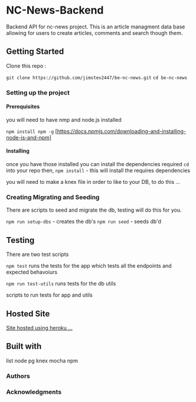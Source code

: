 # NC-News-Backend

Backend API for nc-news project. This is an article managment data base allowing for users to create articles, comments and search though them.

## Getting Started

Clone this repo :

`git clone https://github.com/jimstev2447/be-nc-news.git`
`cd be-nc-news`

### Setting up the project

#### Prerequisites

you will need to have nmp and node.js installed

`npm install npm -g`
[https://docs.npmjs.com/downloading-and-installing-node-js-and-npm]

#### Installing

once you have those installed you can install the dependencies required
`cd` into your repo then,
`npm install` - this will install the requires dependencies

you will need to make a knex file in order to like to your DB, to do this ...

### Creating Migrating and Seeding

There are scripts to seed and migrate the db, testing will do this for you.

`npm run setup-dbs` - creates the db's
`npm run seed` - seeds db'd

## Testing

There are two test scripts

`npm test` runs the tests for the app which tests all the endpoints and expected behavoiurs

`npm run test-utils` runs tests for the db utils

scripts to run tests for app and utils

## Hosted Site

[Site hosted using heroku ...](https://nc-news-project-backend-js.herokuapp.com/)

## Built with

list
node
pg
knex
mocha
npm

### Authors

### Acknowledgments
